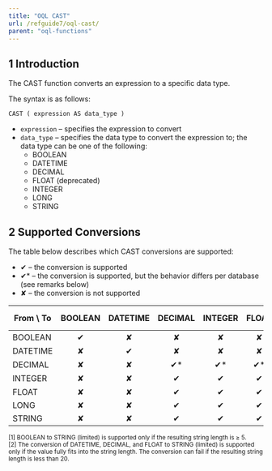 ```yaml
---
title: "OQL CAST"
url: /refguide7/oql-cast/
parent: "oql-functions"
---
```


## 1 Introduction

The CAST function converts an expression to a specific data type.

The syntax is as follows:

```
CAST ( expression AS data_type )
```

* `expression` – specifies the expression to convert
* `data_type` – specifies the data type to convert the expression to; the data type can be one of the following:
  * BOOLEAN
  * DATETIME
  * DECIMAL
  * FLOAT (deprecated)
  * INTEGER
  * LONG
  * STRING

## 2 Supported Conversions

The table below describes which CAST conversions are supported:

*  ✔ – the conversion is supported
*  ✔* – the conversion is supported, but the behavior differs per database (see remarks below)
*  ✘ – the conversion is not supported

| From \ To | BOOLEAN | DATETIME | DECIMAL | INTEGER | FLOAT | LONG | STRING (unlimited) | STRING (limited) |
|------| :------: | :------: | :------: | :------: | :------: | :------: | :------: | :------: |
| BOOLEAN | ✔ | ✘ | ✘ | ✘ |✘ | ✘ | ✔* | ✔*<sup><small>1</small></sup> |
| DATETIME | ✘ | ✔ | ✘ | ✘ |✘ | ✘ | ✔* | ✔*<sup><small>2</small></sup> |
| DECIMAL | ✘ | ✘ | ✔* | ✔* | ✔* | ✔* | ✔* | ✔*<sup><small>2</small></sup> |
| INTEGER | ✘ | ✘ | ✔ | ✔ | ✔ | ✔ | ✔ | ✔ |
| FLOAT | ✘ | ✘ | ✔ | ✔ | ✔ | ✔ | ✔* | ✔*<sup><small>2</small></sup> |
| LONG | ✘ | ✘ | ✔ | ✔ | ✔ | ✔ | ✔ | ✔ |
| STRING | ✘ | ✘ | ✔ | ✔ | ✔ | ✔ | ✔ | ✔ |
<small>[1] BOOLEAN to STRING (limited) is supported only if the resulting string length is ≥ 5.<br />[2] The conversion of DATETIME, DECIMAL, and FLOAT to STRING (limited) is supported only if the value fully fits into the string length. The conversion can fail if the resulting string length is less than 20.</small>
